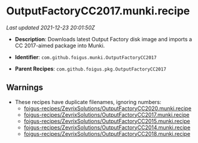 # OutputFactoryCC2017.munki.recipe

_Last updated 2021-12-23 20:01:50Z_

- **Description**: Downloads latest Output Factory disk image and imports a CC 2017-aimed package into Munki.

- **Identifier**: `com.github.foigus.munki.OutputFactoryCC2017`

- **Parent Recipes**: `com.github.foigus.pkg.OutputFactoryCC2017`


## Warnings

- These recipes have duplicate filenames, ignoring numbers:
    - [foigus-recipes/ZevrixSolutions/OutputFactoryCC2020.munki.recipe](/autopkg-dupe-tracker/foigus-recipes/ZevrixSolutions/OutputFactoryCC2020.munki.recipe)
    - [foigus-recipes/ZevrixSolutions/OutputFactoryCC2017.munki.recipe](/autopkg-dupe-tracker/foigus-recipes/ZevrixSolutions/OutputFactoryCC2017.munki.recipe)
    - [foigus-recipes/ZevrixSolutions/OutputFactoryCC2015.munki.recipe](/autopkg-dupe-tracker/foigus-recipes/ZevrixSolutions/OutputFactoryCC2015.munki.recipe)
    - [foigus-recipes/ZevrixSolutions/OutputFactoryCC2014.munki.recipe](/autopkg-dupe-tracker/foigus-recipes/ZevrixSolutions/OutputFactoryCC2014.munki.recipe)
    - [foigus-recipes/ZevrixSolutions/OutputFactoryCC2018.munki.recipe](/autopkg-dupe-tracker/foigus-recipes/ZevrixSolutions/OutputFactoryCC2018.munki.recipe)